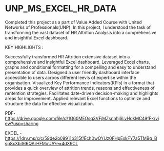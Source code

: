 # UNP_MS_EXCEL_HR_DATA

Completed this project as a part of Value Added Course with United Networks of Professionals(UNP). In this project, I understood the task of transforming the vast dataset of HR Attrition Analysis into a comprehensive and insightful Excel dashboard.

KEY HIGHLIGHTS :

Successfully transformed HR Attrition extensive dataset into a comprehensive and insightful Excel dashboard.
Leveraged Excel charts, graphs and conditional formatting for a compelling and easy to understand presentation of data.
Designed a user friendly dashboard interface accessible to users acroos different leevls of expertise within the organisation.
Visualized Key Performance Indicators(KPIs) in a format that provides a quick overview of attrition trends, reasons and effectiveness of rentention strategies. Facilitates date-driven decision-making and highlights areas for improvement.
Applied relevant Excel functions to optimize and structure the data for effective visualization.

PDF-  https://drive.google.com/file/d/1G60MEOsq3VFjMZsnnhjSLvHdkMC49fFk/view?usp=sharing 

EXCEL - https://1drv.ms/x/c/59de2b09911b315f/Ech0wOYUz0FHpExkFY7a5TMBq_Bsp8xXbrl66QArHFMoUA?e=4dX6CL
